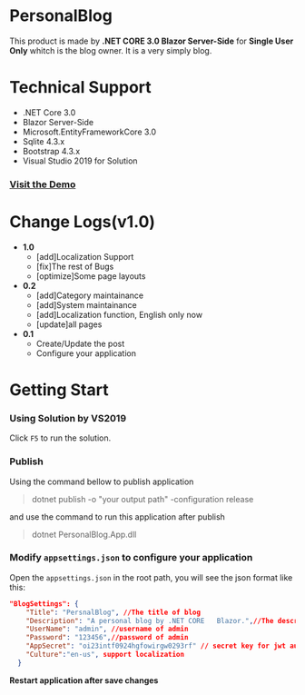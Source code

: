 # PersonalBlog
This product is made by **.NET CORE 3.0 Blazor Server-Side** for **Single User Only** whitch is the blog owner. It is a very simply blog.

# Technical Support
* .NET Core 3.0
* Blazor Server-Side
* Microsoft.EntityFrameworkCore 3.0
* Sqlite 4.3.x
* Bootstrap 4.3.x
* Visual Studio 2019 for Solution

### [Visit the Demo](https://vblog.chinacloudsites.cn/)

# Change Logs(v1.0)
* **1.0**
    - [add]Localization Support
    - [fix]The rest of Bugs
    - [optimize]Some page layouts
* **0.2**
    - [add]Category maintainance
    - [add]System maintainance
    - [add]Localization function, English only now
    - [update]all pages
* **0.1**
  - Create/Update the post
  - Configure your application


# Getting Start
### Using Solution by VS2019
Click `F5` to run the solution.

### Publish
Using the command bellow to publish application
> dotnet publish -o "your output path" -configuration release

and use the command to run this application after publish
> dotnet PersonalBlog.App.dll

### Modify `appsettings.json` to configure your application
Open the `appsettings.json` in the root path, you will see the json format like this:
```json
"BlogSettings": {
    "Title": "PersnalBlog", //The title of blog
    "Description": "A personal blog by .NET CORE   Blazor.",//The description of blog
    "UserName": "admin", //username of admin
    "Password": "123456",//password of admin
    "AppSecret": "oi23intf0924hgfowirgw0293rf" // secret key for jwt authentication, do not update!!!
    "Culture":"en-us", support localization
  }
```
**Restart application after save changes**

